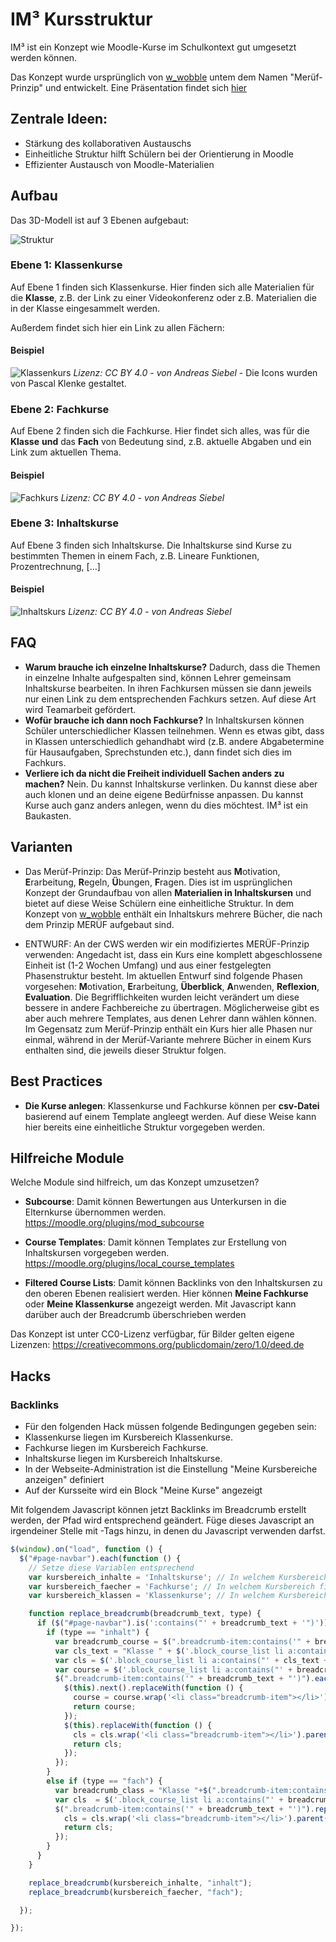 # IM³ Kursstruktur

IM³ ist ein Konzept wie Moodle-Kurse im Schulkontext gut umgesetzt werden können. 

Das Konzept wurde ursprünglich von [w_wobble](https://twitter.com/w_wobble) untem dem Namen "Merüf-Prinzip" und entwickelt. Eine Präsentation findet sich [hier](https://h5p.org/node/940193)

## Zentrale Ideen:

  * Stärkung des kollaborativen Austauschs
  * Einheitliche Struktur hilft Schülern bei der Orientierung in Moodle
  * Effizienter Austausch von Moodle-Materialien

## Aufbau

Das 3D-Modell ist auf 3 Ebenen aufgebaut:

![Struktur](https://i.imgur.com/F0xTrN9.png)


### Ebene 1: Klassenkurse

Auf Ebene 1 finden sich Klassenkurse. Hier finden sich alle Materialien für die **Klasse**, z.B. der Link zu einer Videokonferenz oder z.B. Materialien die in der Klasse eingesammelt werden.

Außerdem findet sich hier ein Link zu allen Fächern:

#### Beispiel

![Klassenkurs](https://i.imgur.com/ihXx9W9.png)
*Lizenz: CC BY 4.0 - von Andreas Siebel* - Die Icons wurden von Pascal Klenke gestaltet.

### Ebene 2: Fachkurse

Auf Ebene 2 finden sich die Fachkurse. Hier findet sich alles, was für die **Klasse** **und** das **Fach** von Bedeutung sind, z.B. aktuelle Abgaben und ein Link zum aktuellen Thema.

#### Beispiel

![Fachkurs](https://i.imgur.com/WJEeRNc.png)
*Lizenz: CC BY 4.0 - von Andreas Siebel*

### Ebene 3: Inhaltskurse

Auf Ebene 3 finden sich Inhaltskurse. Die Inhaltskurse sind Kurse zu bestimmten Themen in einem Fach, z.B. Lineare Funktionen, Prozentrechnung, […]

#### Beispiel

![Inhaltskurs](https://i.imgur.com/Pu5K2aL.png)
*Lizenz: CC BY 4.0 - von Andreas Siebel*


## FAQ

* **Warum brauche ich einzelne Inhaltskurse?**
  Dadurch, dass die Themen in einzelne Inhalte aufgespalten sind, können Lehrer gemeinsam Inhaltskurse bearbeiten. In ihren Fachkursen müssen sie dann jeweils nur einen Link zu dem entsprechenden Fachkurs setzen. Auf diese Art wird Teamarbeit gefördert.
* **Wofür brauche ich dann noch Fachkurse?**
  In Inhaltskursen können Schüler unterschiedlicher Klassen teilnehmen. Wenn es etwas gibt, dass in Klassen unterschiedlich gehandhabt wird (z.B. andere Abgabetermine für Hausaufgaben, Sprechstunden etc.), dann findet sich dies im Fachkurs.
* **Verliere ich da nicht die Freiheit individuell Sachen anders zu machen?**
  Nein. Du kannst Inhaltskurse verlinken. Du kannst diese aber auch klonen und an deine eigene Bedürfnisse anpassen. Du kannst Kurse auch ganz anders anlegen, wenn du dies möchtest. IM³ ist ein Baukasten.

## Varianten

  * Das Merüf-Prinzip: Das Merüf-Prinzip besteht aus **M**otivation, **E**rarbeitung, **R**egeln, **Ü**bungen, **F**ragen. Dies ist im usprünglichen Konzept der Grundaufbau von allen **Materialien in Inhaltskursen** und bietet auf diese Weise Schülern eine einheitliche Struktur. In dem Konzept von [w_wobble](https://twitter.com/w_wobble) enthält ein Inhaltskurs mehrere Bücher, die nach dem Prinzip MERÜF aufgebaut sind.

  * ENTWURF: An der CWS werden wir ein modifiziertes MERÜF-Prinzip verwenden: Angedacht ist, dass ein Kurs eine komplett abgeschlossene Einheit ist (1-2 Wochen Umfang) und aus einer festgelegten Phasenstruktur besteht. Im aktuellen Entwurf sind folgende Phasen vorgesehen: **M**otivation, **E**rarbeitung, **Überblick**, **A**nwenden, **Reflexion**, **Evaluation**. Die Begrifflichkeiten wurden leicht verändert um diese bessere in andere Fachbereiche zu übertragen. Möglicherweise gibt es aber auch mehrere Templates, aus denen Lehrer dann wählen können. Im Gegensatz zum Merüf-Prinzip enthält ein Kurs hier alle Phasen nur einmal, während in der Merüf-Variante mehrere Bücher in einem Kurs enthalten sind, die jeweils dieser Struktur folgen.

## Best Practices

  * **Die Kurse anlegen**: Klassenkurse und Fachkurse können per **csv-Datei** basierend auf einem Template angleegt werden. Auf diese Weise kann hier bereits eine einheitliche Struktur vorgegeben werden.

## Hilfreiche Module

Welche Module sind hilfreich, um das Konzept umzusetzen?

* **Subcourse**: Damit können Bewertungen aus Unterkursen in die Elternkurse übernommen werden. https://moodle.org/plugins/mod_subcourse

* **Course Templates**: Damit können Templates zur Erstellung von Inhaltskursen vorgegeben werden. https://moodle.org/plugins/local_course_templates

* **Filtered Course Lists**: Damit können Backlinks von den Inhaltskursen zu den oberen Ebenen realisiert werden. Hier können **Meine Fachkurse** oder **Meine Klassenkurse** angezeigt werden. Mit Javascript kann darüber auch der Breadcrumb überschrieben werden

Das Konzept ist unter CC0-Lizenz verfügbar, für Bilder gelten eigene Lizenzen: https://creativecommons.org/publicdomain/zero/1.0/deed.de

## Hacks

### Backlinks

  * Für den folgenden Hack müssen folgende Bedingungen gegeben sein:
  * Klassenkurse liegen im Kursbereich Klassenkurse.
  * Fachkurse liegen im Kursbereich Fachkurse.
  * Inhaltskurse liegen im Kursbereich Inhaltskurse.
  * In der Webseite-Administration ist die Einstellung "Meine Kursbereiche anzeigen" definiert
  * Auf der Kursseite wird ein Block "Meine Kurse" angezeigt

Mit folgendem Javascript können jetzt Backlinks im Breadcrumb erstellt werden, der Pfad wird entsprechend geändert. Füge dieses Javascript an irgendeiner Stelle mit <script></script>-Tags hinzu, in denen du Javascript verwenden darfst.

```javascript
$(window).on("load", function () {
  $("#page-navbar").each(function () {
    // Setze diese Variablen entsprechend
    var kursbereich_inhalte = 'Inhaltskurse'; // In welchem Kursbereich finden sich die Inhaltskurse?
    var kursbereich_faecher = 'Fachkurse'; // In welchem Kursbereich finden sich die Fachkurse?
    var kursbereich_klassen = 'Klassenkurse'; // In welchem Kursbereich finden sich die Inhaltskurse?

    function replace_breadcrumb(breadcrumb_text, type) {
      if ($("#page-navbar").is(':contains("' + breadcrumb_text + '")')) {
        if (type == "inhalt") {
          var breadcrumb_course = $(".breadcrumb-item:contains('" + breadcrumb_text + "')").next().text().trim();
          var cls_text = "Klasse " + $('.block_course_list li a:contains("' + breadcrumb_course + '")').text().split("-")[1].trim();
          var cls = $('.block_course_list li a:contains("' + cls_text + '")');
          var course = $('.block_course_list li a:contains("' + breadcrumb_course + '")');
          $(".breadcrumb-item:contains('" + breadcrumb_text + "')").each(function() {
            $(this).next().replaceWith(function () {
              course = course.wrap('<li class="breadcrumb-item"></li>').parent()
              return course;
            });
            $(this).replaceWith(function () {
              cls = cls.wrap('<li class="breadcrumb-item"></li>').parent()
              return cls;
            });
          });
        }
        else if (type == "fach") {
          var breadcrumb_class = "Klasse "+$(".breadcrumb-item:contains('" + breadcrumb_text + "')").next().text().split("-")[1].trim();
          var cls  = $('.block_course_list li a:contains("' + breadcrumb_class + '")');
          $(".breadcrumb-item:contains('" + breadcrumb_text + "')").replaceWith(function () {
            cls = cls.wrap('<li class="breadcrumb-item"></li>').parent()
            return cls;
          });
        }
      }
    }

    replace_breadcrumb(kursbereich_inhalte, "inhalt");
    replace_breadcrumb(kursbereich_faecher, "fach");

  });

});
```